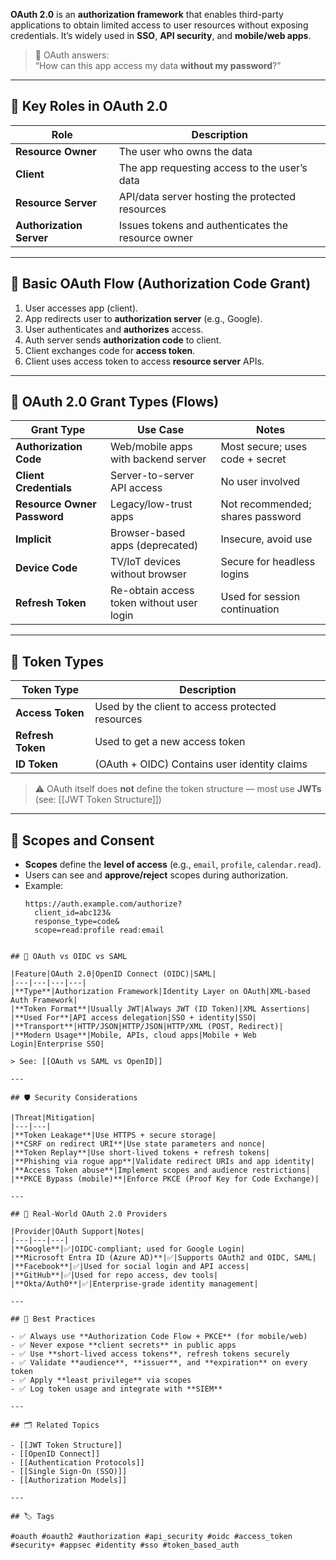 **OAuth 2.0** is an **authorization framework** that enables third-party applications to obtain limited access to user resources without exposing credentials. It’s widely used in **SSO**, **API security**, and **mobile/web apps**.

> 🔑 OAuth answers:  
> “How can this app access my data **without my password**?”

---

## 🧩 Key Roles in OAuth 2.0

| Role                     | Description                                           |
|--------------------------|-------------------------------------------------------|
| **Resource Owner**       | The user who owns the data                           |
| **Client**               | The app requesting access to the user’s data         |
| **Resource Server**      | API/data server hosting the protected resources       |
| **Authorization Server** | Issues tokens and authenticates the resource owner   |

---

## 🔁 Basic OAuth Flow (Authorization Code Grant)

1. User accesses app (client).
2. App redirects user to **authorization server** (e.g., Google).
3. User authenticates and **authorizes** access.
4. Auth server sends **authorization code** to client.
5. Client exchanges code for **access token**.
6. Client uses access token to access **resource server** APIs.

---

## 🧪 OAuth 2.0 Grant Types (Flows)

| Grant Type              | Use Case                              | Notes                         |
|-------------------------|----------------------------------------|-------------------------------|
| **Authorization Code**  | Web/mobile apps with backend server    | Most secure; uses code + secret |
| **Client Credentials**  | Server-to-server API access            | No user involved               |
| **Resource Owner Password** | Legacy/low-trust apps             | Not recommended; shares password |
| **Implicit**            | Browser-based apps (deprecated)        | Insecure, avoid use           |
| **Device Code**         | TV/IoT devices without browser         | Secure for headless logins    |
| **Refresh Token**       | Re-obtain access token without user login | Used for session continuation |

---

## 🔑 Token Types

| Token Type         | Description                                   |
|--------------------|-----------------------------------------------|
| **Access Token**   | Used by the client to access protected resources |
| **Refresh Token**  | Used to get a new access token                |
| **ID Token**       | (OAuth + OIDC) Contains user identity claims  |

> ⚠️ OAuth itself does **not** define the token structure — most use **JWTs** (see: [[JWT Token Structure]])

---

## 🧠 Scopes and Consent

- **Scopes** define the **level of access** (e.g., `email`, `profile`, `calendar.read`).
- Users can see and **approve/reject** scopes during authorization.
- Example:
  ```http
  https://auth.example.com/authorize?
    client_id=abc123&
    response_type=code&
    scope=read:profile read:email
```

## 🧱 OAuth vs OIDC vs SAML

|Feature|OAuth 2.0|OpenID Connect (OIDC)|SAML|
|---|---|---|---|
|**Type**|Authorization Framework|Identity Layer on OAuth|XML-based Auth Framework|
|**Token Format**|Usually JWT|Always JWT (ID Token)|XML Assertions|
|**Used For**|API access delegation|SSO + identity|SSO|
|**Transport**|HTTP/JSON|HTTP/JSON|HTTP/XML (POST, Redirect)|
|**Modern Usage**|Mobile, APIs, cloud apps|Mobile + Web Login|Enterprise SSO|

> See: [[OAuth vs SAML vs OpenID]]

---

## 🛡️ Security Considerations

|Threat|Mitigation|
|---|---|
|**Token Leakage**|Use HTTPS + secure storage|
|**CSRF on redirect URI**|Use state parameters and nonce|
|**Token Replay**|Use short-lived tokens + refresh tokens|
|**Phishing via rogue app**|Validate redirect URIs and app identity|
|**Access Token abuse**|Implement scopes and audience restrictions|
|**PKCE Bypass (mobile)**|Enforce PKCE (Proof Key for Code Exchange)|

---

## 🧰 Real-World OAuth 2.0 Providers

|Provider|OAuth Support|Notes|
|---|---|---|
|**Google**|✅|OIDC-compliant; used for Google Login|
|**Microsoft Entra ID (Azure AD)**|✅|Supports OAuth2 and OIDC, SAML|
|**Facebook**|✅|Used for social login and API access|
|**GitHub**|✅|Used for repo access, dev tools|
|**Okta/Auth0**|✅|Enterprise-grade identity management|

---

## 🧠 Best Practices

- ✅ Always use **Authorization Code Flow + PKCE** (for mobile/web)
- ✅ Never expose **client secrets** in public apps
- ✅ Use **short-lived access tokens**, refresh tokens securely
- ✅ Validate **audience**, **issuer**, and **expiration** on every token
- ✅ Apply **least privilege** via scopes
- ✅ Log token usage and integrate with **SIEM**

---

## 🗂 Related Topics

- [[JWT Token Structure]]
- [[OpenID Connect]]
- [[Authentication Protocols]]
- [[Single Sign-On (SSO)]]
- [[Authorization Models]]

---

## 🏷 Tags

#oauth #oauth2 #authorization #api_security #oidc #access_token #security+ #appsec #identity #sso #token_based_auth